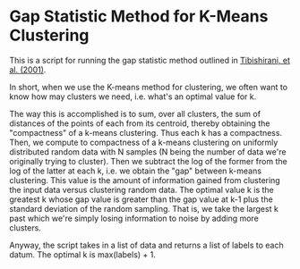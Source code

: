 # Gap Statistic Method for K-Means Clustering

This is a script for running the gap statistic method outlined in [Tibishirani, et al. (2001)](https://statweb.stanford.edu/~gwalther/gap).

In short, when we use the K-means method for clustering, we often want to know how may clusters we need, i.e. what's an optimal value for k.

The way this is accomplished is to sum, over all clusters, the sum of distances of the points of each from its centroid, thereby obtaining the "compactness" of a k-means clustering. Thus each k has a compactness. Then, we compute to compactness of a k-means clustering on uniformly distributed random data with N samples (N being the number of data we're originally trying to cluster). Then we subtract the log of the former from the log of the latter at each k, i.e. we obtain the "gap" between k-means clustering. This value is the amount of information gained from clustering the input data versus clustering random data. The optimal value k is the greatest k whose gap value is greater than the gap value at k-1 plus the standard deviation of the random sampling. That is, we take the largest k past which we're simply losing information to noise by adding more clusters.

Anyway, the script takes in a list of data and returns a list of labels to each datum. The optimal k is max(labels) + 1.

